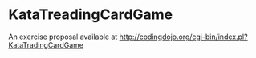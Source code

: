 # KataTreadingCardGame
An exercise proposal available at http://codingdojo.org/cgi-bin/index.pl?KataTradingCardGame

